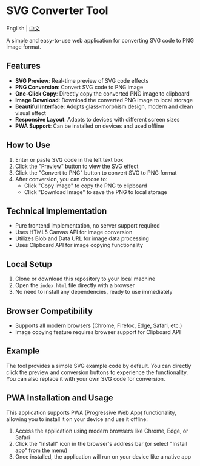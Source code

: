 # SVG Converter Tool

English | [中文](README.md)

A simple and easy-to-use web application for converting SVG code to PNG image format.

## Features

- **SVG Preview**: Real-time preview of SVG code effects
- **PNG Conversion**: Convert SVG code to PNG image
- **One-Click Copy**: Directly copy the converted PNG image to clipboard
- **Image Download**: Download the converted PNG image to local storage
- **Beautiful Interface**: Adopts glass-morphism design, modern and clean visual effect
- **Responsive Layout**: Adapts to devices with different screen sizes
- **PWA Support**: Can be installed on devices and used offline

## How to Use

1. Enter or paste SVG code in the left text box
2. Click the "Preview" button to view the SVG effect
3. Click the "Convert to PNG" button to convert SVG to PNG format
4. After conversion, you can choose to:
   - Click "Copy Image" to copy the PNG to clipboard
   - Click "Download Image" to save the PNG to local storage

## Technical Implementation

- Pure frontend implementation, no server support required
- Uses HTML5 Canvas API for image conversion
- Utilizes Blob and Data URL for image data processing
- Uses Clipboard API for image copying functionality

## Local Setup

1. Clone or download this repository to your local machine
2. Open the `index.html` file directly with a browser
3. No need to install any dependencies, ready to use immediately

## Browser Compatibility

- Supports all modern browsers (Chrome, Firefox, Edge, Safari, etc.)
- Image copying feature requires browser support for Clipboard API

## Example

The tool provides a simple SVG example code by default. You can directly click the preview and conversion buttons to experience the functionality. You can also replace it with your own SVG code for conversion.

## PWA Installation and Usage

This application supports PWA (Progressive Web App) functionality, allowing you to install it on your device and use it offline:

1. Access the application using modern browsers like Chrome, Edge, or Safari
2. Click the "Install" icon in the browser's address bar (or select "Install app" from the menu)
3. Once installed, the application will run on your device like a native app